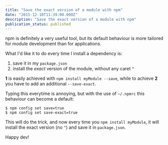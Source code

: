 ```yaml
---
title: "Save the exact version of a module with npm"
date: "2015-12-10T11:39:00.000Z"
description: "Save the exact version of a module with npm"
publication_status: published
---
```


npm is definitely a very useful tool, but its default behaviour is more tailored for module development than for applications.

What I'd like it to do every time I install a dependency is:

1.  save it in my `package.json`
2.  install the _exact_ version of the module, without any caret `^`

**1** is easily achieved with `npm install myModule --save`, while to achieve **2** you have to add an additional `--save-exact`.

Typing this everytime is annoying, but with the use of `~/.npmrc` this behaviour can become a default:

    $ npm config set save=true
    $ npm config set save-exact=true

This will do the trick, and now every time you `npm install myModule`, it will install the exact version (no `^`) and save it in `package.json`.

Happy dev!
